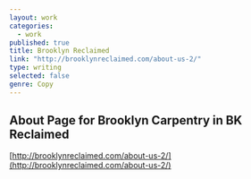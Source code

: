 ```yaml
---
layout: work
categories: 
  - work
published: true
title: Brooklyn Reclaimed
link: "http://brooklynreclaimed.com/about-us-2/"
type: writing
selected: false
genre: Copy
---
```


## About Page for Brooklyn Carpentry in BK Reclaimed
[http://brooklynreclaimed.com/about-us-2/](http://brooklynreclaimed.com/about-us-2/)